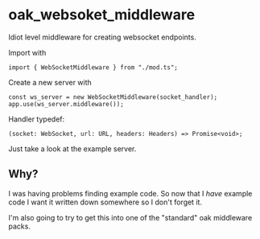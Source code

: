 # oak_websoket_middleware
Idiot level middleware for creating websocket endpoints.

Import with
```
import { WebSocketMiddleware } from "./mod.ts";
```

Create a new server with
```
const ws_server = new WebSocketMiddleware(socket_handler);
app.use(ws_server.middleware());
```

Handler typedef:
```
(socket: WebSocket, url: URL, headers: Headers) => Promise<void>;
```

Just take a look at the example server.

## Why?
I was having problems finding example code. So now that I *have* example code I want it written down somewhere so I don't forget it.

I'm also going to try to get this into one of the "standard" oak middleware packs.
